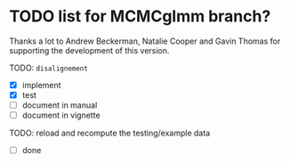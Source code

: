 # TODO list for MCMCglmm branch?

Thanks a lot to Andrew Beckerman, Natalie Cooper and Gavin Thomas for supporting the development of this version.

TODO: `disalignement`
 - [x] implement
 - [x] test
 - [ ] document in manual
 - [ ] document in vignette

TODO: reload and recompute the testing/example data
 - [ ] done